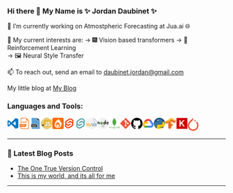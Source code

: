 <!--
**MrDaubinet/MrDaubinet** is a ✨ _special_ ✨ repository because its `README.md` (this file) appears on your GitHub profile.

Here are some ideas to get you started:

- 🔭 I’m currently working on ...
- 🌱 I’m currently learning ...
- 👯 I’m looking to collaborate on ...
- 🤔 I’m looking for help with ...
- 💬 Ask me about ...

- 😄 Pronouns: ...
- ⚡ Fun fact: ...
-->

### Hi there 👋 My Name is ✨ Jordan Daubinet ✨ 
🔭 I’m currently working on Atmostpheric Forecasting at Jua.ai 🌐

🌱 My current interests are: 
  -> 🎆 Vision based transformers
  -> 🤖 Reinforcement Learning   
  -> 🖼️ Neural Style Transfer

📫 To reach out, send an email to daubinet.jordan@gmail.com

My little blog at [My Blog](https://mrdaubinet.github.io/) 
<br />

### Languages and Tools:

<img align="left" alt="Visual Studio Code" width="26px" src="https://github.com/MrDaubinet/MrDaubinet/blob/master/assets/vscode_icon.png?raw=true" />
<img align="left" alt="HTML5" width="26px" src="https://github.com/MrDaubinet/MrDaubinet/blob/master/assets/html_icon.png?raw=true" />
<img align="left" alt="CSS3" width="26px" src="https://github.com/MrDaubinet/MrDaubinet/blob/master/assets/css_icon.png?raw=true" />
<img align="left" alt="JavaScript" width="26px" src="https://github.com/MrDaubinet/MrDaubinet/blob/master/assets/javascript_icon.svg?raw=true" />
<img align="left" alt="JavaScript" width="26px" src="https://github.com/MrDaubinet/MrDaubinet/blob/master/assets/ember_icon.png?raw=true" />
<img align="left" alt="JavaScript" width="26px" src="https://github.com/MrDaubinet/MrDaubinet/blob/master/assets/svelte_icon.png?raw=true" />
<img align="left" alt="JavaScript" width="26px" src="https://github.com/MrDaubinet/MrDaubinet/blob/master/assets/sapper_icon.png?raw=true" />
<img align="left" alt="MySQL" width="26px" src="https://github.com/MrDaubinet/MrDaubinet/blob/master/assets/mysql_icon.svg?raw=true" />
<img align="left" alt="Node.js" width="26px" src="https://github.com/MrDaubinet/MrDaubinet/blob/master/assets/node_icon.svg?raw=true" />
<img align="left" alt="MongoDB" width="26px" src="https://github.com/MrDaubinet/MrDaubinet/blob/master/assets/mongo_icon.png?raw=true" />
<img align="left" alt="Git" width="26px" src="https://github.com/MrDaubinet/MrDaubinet/blob/master/assets/git_icon.png?raw=true" />
<img align="left" alt="GitHub" width="26px" src="https://github.com/MrDaubinet/MrDaubinet/blob/master/assets/github_icon.svg?raw=true" />
<img align="left" alt="GitHub" width="26px" src="https://github.com/MrDaubinet/MrDaubinet/blob/master/assets/gcp_icon.png?raw=true" />
<img align="left" alt="GitHub" width="26px" src="https://github.com/MrDaubinet/MrDaubinet/blob/master/assets/python_icon.svg?raw=true" />
<img align="left" alt="GitHub" width="26px" src="https://github.com/MrDaubinet/MrDaubinet/blob/master/assets/tensorflow_icon.png?raw=true" />
<img align="left" alt="GitHub" width="26px" src="https://github.com/MrDaubinet/MrDaubinet/blob/master/assets/keras_icon.svg?raw=true" />
<img align="left" alt="GitHub" width="26px" src="https://github.com/MrDaubinet/MrDaubinet/blob/master/assets/pytorch_icon.svg?raw=true" />

<br />
<br />

---

### 📕 Latest Blog Posts
<!-- BLOG-POST-LIST:START -->
- [The One True Version Control](https://mrdaubinet.github.io/The-One-True-Version-Control/)
- [This is my world, and its all for me](https://mrdaubinet.github.io/This-is-Me/)
<!-- BLOG-POST-LIST:END -->
---

